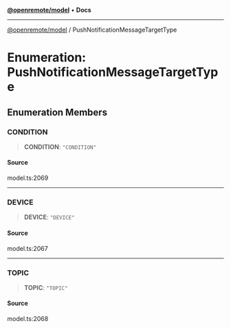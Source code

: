 [**@openremote/model**](../README.md) • **Docs**

***

[@openremote/model](../globals.md) / PushNotificationMessageTargetType

# Enumeration: PushNotificationMessageTargetType

## Enumeration Members

### CONDITION

> **CONDITION**: `"CONDITION"`

#### Source

model.ts:2069

***

### DEVICE

> **DEVICE**: `"DEVICE"`

#### Source

model.ts:2067

***

### TOPIC

> **TOPIC**: `"TOPIC"`

#### Source

model.ts:2068
